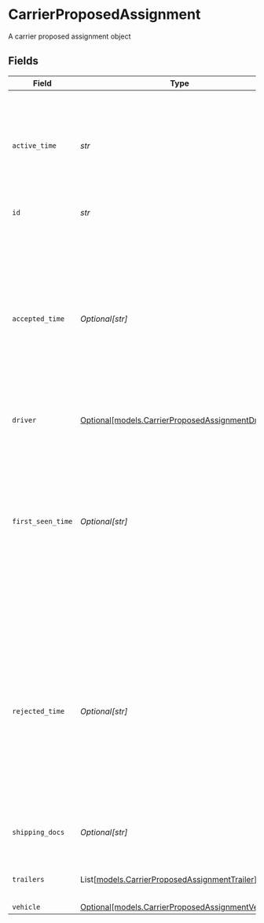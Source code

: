 # CarrierProposedAssignment

A carrier proposed assignment object


## Fields

| Field                                                                                                                                                                                                                                                                                          | Type                                                                                                                                                                                                                                                                                           | Required                                                                                                                                                                                                                                                                                       | Description                                                                                                                                                                                                                                                                                    | Example                                                                                                                                                                                                                                                                                        |
| ---------------------------------------------------------------------------------------------------------------------------------------------------------------------------------------------------------------------------------------------------------------------------------------------- | ---------------------------------------------------------------------------------------------------------------------------------------------------------------------------------------------------------------------------------------------------------------------------------------------- | ---------------------------------------------------------------------------------------------------------------------------------------------------------------------------------------------------------------------------------------------------------------------------------------------- | ---------------------------------------------------------------------------------------------------------------------------------------------------------------------------------------------------------------------------------------------------------------------------------------------- | ---------------------------------------------------------------------------------------------------------------------------------------------------------------------------------------------------------------------------------------------------------------------------------------------- |
| `active_time`                                                                                                                                                                                                                                                                                  | *str*                                                                                                                                                                                                                                                                                          | :heavy_check_mark:                                                                                                                                                                                                                                                                             | Time after which this assignment will be active and visible to the driver on the mobile app. Not setting it makes it active now. UTC timestamp in RFC 3339 format. Example: `2020-01-27T07:06:25Z`.                                                                                            | 2020-01-27T07:06:25Z                                                                                                                                                                                                                                                                           |
| `id`                                                                                                                                                                                                                                                                                           | *str*                                                                                                                                                                                                                                                                                          | :heavy_check_mark:                                                                                                                                                                                                                                                                             | Samsara ID for the assignment.                                                                                                                                                                                                                                                                 | 08b3aeada5f4ab3010c0b4efa28d2d1890dbf8d48d2d                                                                                                                                                                                                                                                   |
| `accepted_time`                                                                                                                                                                                                                                                                                | *Optional[str]*                                                                                                                                                                                                                                                                                | :heavy_minus_sign:                                                                                                                                                                                                                                                                             | Time when the driver accepted this assignment in the mobile app. Will be omitted if the driver hasn't accepted this assignment. RFC 3339 format. Millisecond precision and timezones are supported. (Examples: 2019-06-13T19:08:25Z, 2019-06-13T19:08:25.455Z, OR 2015-09-15T14:00:12-04:00).  | 2020-01-27T07:06:25Z                                                                                                                                                                                                                                                                           |
| `driver`                                                                                                                                                                                                                                                                                       | [Optional[models.CarrierProposedAssignmentDriver]](../models/carrierproposedassignmentdriver.md)                                                                                                                                                                                               | :heavy_minus_sign:                                                                                                                                                                                                                                                                             | N/A                                                                                                                                                                                                                                                                                            |                                                                                                                                                                                                                                                                                                |
| `first_seen_time`                                                                                                                                                                                                                                                                              | *Optional[str]*                                                                                                                                                                                                                                                                                | :heavy_minus_sign:                                                                                                                                                                                                                                                                             | Time when the driver first saw this assignment in the mobile app. Will be omitted if the driver hasn't seen this assignment yet. RFC 3339 format. Millisecond precision and timezones are supported. (Examples: 2019-06-13T19:08:25Z, 2019-06-13T19:08:25.455Z, OR 2015-09-15T14:00:12-04:00). | 2020-01-27T07:06:25Z                                                                                                                                                                                                                                                                           |
| `rejected_time`                                                                                                                                                                                                                                                                                | *Optional[str]*                                                                                                                                                                                                                                                                                | :heavy_minus_sign:                                                                                                                                                                                                                                                                             | Time when the driver rejected this assignment in the mobile app. Will be omitted if the driver hasn't rejected this assignment. RFC 3339 format. Millisecond precision and timezones are supported. (Examples: 2019-06-13T19:08:25Z, 2019-06-13T19:08:25.455Z, OR 2015-09-15T14:00:12-04:00).  | 2020-01-27T07:06:25Z                                                                                                                                                                                                                                                                           |
| `shipping_docs`                                                                                                                                                                                                                                                                                | *Optional[str]*                                                                                                                                                                                                                                                                                | :heavy_minus_sign:                                                                                                                                                                                                                                                                             | Shipping Documents that this assignment will propose to the driver.                                                                                                                                                                                                                            | Delivery 123, chips and soda                                                                                                                                                                                                                                                                   |
| `trailers`                                                                                                                                                                                                                                                                                     | List[[models.CarrierProposedAssignmentTrailer](../models/carrierproposedassignmenttrailer.md)]                                                                                                                                                                                                 | :heavy_minus_sign:                                                                                                                                                                                                                                                                             | Trailers that this assignment will propose to the driver.                                                                                                                                                                                                                                      |                                                                                                                                                                                                                                                                                                |
| `vehicle`                                                                                                                                                                                                                                                                                      | [Optional[models.CarrierProposedAssignmentVehicle]](../models/carrierproposedassignmentvehicle.md)                                                                                                                                                                                             | :heavy_minus_sign:                                                                                                                                                                                                                                                                             | N/A                                                                                                                                                                                                                                                                                            |                                                                                                                                                                                                                                                                                                |
